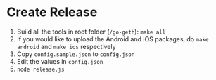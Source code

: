 # Create Release

1. Build all the tools in root folder (`/go-geth`): `make all`
2. If you would like to upload the Android and iOS packages, do `make android` and `make ios` respectively
3. Copy `config.sample.json` to `config.json`
4. Edit the values in `config.json`
5. `node release.js`
